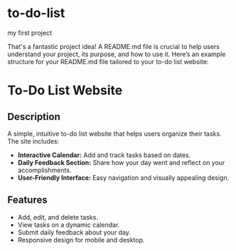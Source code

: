 # to-do-list
my first project

That's a fantastic project idea! A README.md file is crucial to help users understand your project, its purpose, and how to use it. Here’s an example structure for your README.md file tailored to your to-do list website:
# To-Do List Website

## Description
A simple, intuitive to-do list website that helps users organize their tasks. The site includes:
- **Interactive Calendar:** Add and track tasks based on dates.
- **Daily Feedback Section:** Share how your day went and reflect on your accomplishments.
- **User-Friendly Interface:** Easy navigation and visually appealing design.

## Features
- Add, edit, and delete tasks.
- View tasks on a dynamic calendar.
- Submit daily feedback about your day.
- Responsive design for mobile and desktop.







